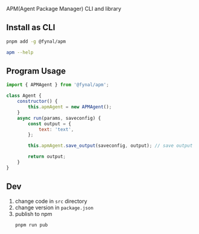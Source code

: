 APM(Agent Package Manager) CLI and library

## Install as CLI

```sh
pnpm add -g @fynal/apm
```

```sh
apm --help
```

## Program Usage

```js
import { APMAgent } from '@fynal/apm';

class Agent {
	constructor() {
		this.apmAgent = new APMAgent();
	}
	async run(params, saveconfig) {
		const output = {
			text: 'text',
		};

		this.apmAgent.save_output(saveconfig, output); // save output

		return output;
	}
}
```

## Dev

1. change code in `src` directory
2. change version in `package.json`
3. publish to npm
   ```sh
   pnpm run pub
   ```
